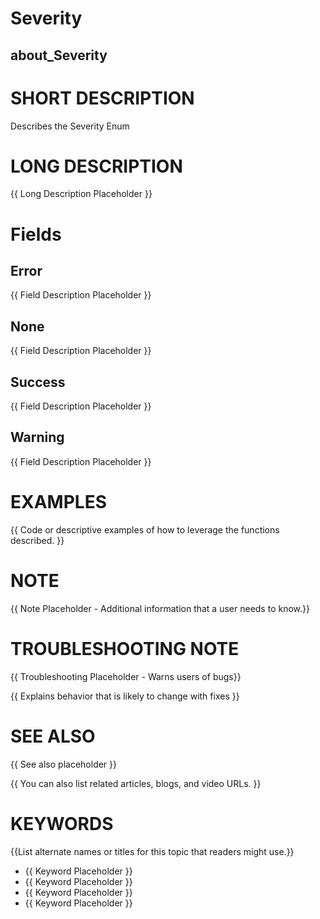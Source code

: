 # Severity
## about_Severity

# SHORT DESCRIPTION
Describes the Severity Enum

# LONG DESCRIPTION
{{ Long Description Placeholder }}


# Fields
## Error
{{ Field Description Placeholder }}

## None
{{ Field Description Placeholder }}

## Success
{{ Field Description Placeholder }}

## Warning
{{ Field Description Placeholder }}


# EXAMPLES
{{ Code or descriptive examples of how to leverage the functions described. }}

# NOTE
{{ Note Placeholder - Additional information that a user needs to know.}}

# TROUBLESHOOTING NOTE
{{ Troubleshooting Placeholder - Warns users of bugs}}

{{ Explains behavior that is likely to change with fixes }}

# SEE ALSO
{{ See also placeholder }}

{{ You can also list related articles, blogs, and video URLs. }}

# KEYWORDS
{{List alternate names or titles for this topic that readers might use.}}

- {{ Keyword Placeholder }}
- {{ Keyword Placeholder }}
- {{ Keyword Placeholder }}
- {{ Keyword Placeholder }}    


